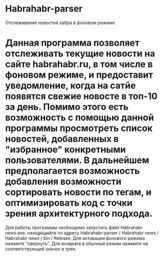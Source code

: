 Habrahabr-parser
================

Отслеживание новостей хабра в фоновом режиме

Данная программа позволяет отслеживать текущие новости на сайте habrahabr.ru, в том числе в фоновом режиме,
и предоставит уведомление, когда на сатйе появятся свежие новосте в топ-10 за день.
Помимо этого есть возможность с помощью данной программы просмотреть список новостей, добавленных в "избранное"
конкретными пользователями.
В дальнейшем предполагается возможность добавления возможности сортировать новости по тегам, и оптимизировать код с 
точки зрения архитектурного подхода.
================
Для работы программы необходимо запустить файл Habrahabr news.exe, находящийся по 
адресу Habrahabr-parser / Habrahabr news / Habrahabr news / bin / Release. Для активации фонового режима нажмите 
"свернуть". Для возврата в обычный режим нажмите на соответствующий значок в трее.

